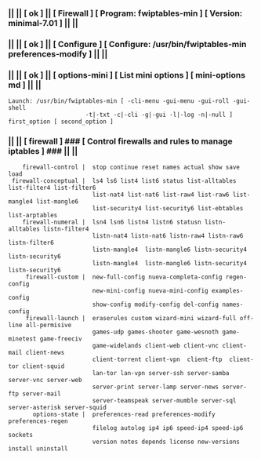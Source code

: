 ### || || [ ok ] || [ Firewall ] [ Program: fwiptables-min ] [ Version: minimal-7.01 ] || ||
### || || [ ok ] || [ Configure ] [ Configure: /usr/bin/fwiptables-min preferences-modify ] || ||
### || || [ ok ] || [ options-mini ] [ List mini options ] [ mini-options md ] || ||
    Launch: /usr/bin/fwiptables-min [ -cli-menu -gui-menu -gui-roll -gui-shell 
                          -t|-txt -c|-cli -g|-gui -l|-log -n|-null ] first_option [ second_option ]       
### || || [ firewall ]  ### [  Control firewalls and rules to manage iptables ] ### || ||             
        firewall-control |  stop continue reset names actual show save load                         
     firewall-conceptual |  ls4 ls6 list4 list6 status list-alltables list-filter4 list-filter6     
                            list-nat4 list-nat6 list-raw4 list-raw6 list-mangle4 list-mangle6       
                            list-security4 list-security6 list-ebtables list-arptables              
        firewall-numeral |  lsn4 lsn6 listn4 listn6 statusn listn-alltables listn-filter4           
                            listn-nat4 listn-nat6 listn-raw4 listn-raw6 listn-filter6               
                            listn-mangle4  listn-mangle6 listn-security4 listn-security6            
                            listn-mangle4  listn-mangle6 listn-security4 listn-security6            
         firewall-custom |  new-full-config nueva-completa-config regen-config                      
                            new-mini-config nueva-mini-config examples-config                       
                            show-config modify-config del-config names-config                       
         firewall-launch |  eraserules custom wizard-mini wizard-full off-line all-permisive        
                            games-udp games-shooter game-wesnoth game-minetest game-freeciv         
                            game-widelands client-web client-vnc client-mail client-news            
                            client-torrent client-vpn  client-ftp  client-tor client-squid          
                            lan-tor lan-vpn server-ssh server-samba server-vnc server-web           
                            server-print server-lamp server-news server-ftp server-mail             
                            server-teamspeak server-mumble server-sql server-asterisk server-squid  
           options-state |  preferences-read preferences-modify preferences-regen                   
                            filelog autolog ip4 ip6 speed-ip4 speed-ip6 sockets                     
                            version notes depends license new-versions install uninstall            
